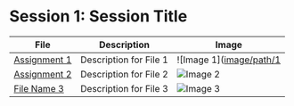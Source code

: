 # Session 1: Session Title

| File | Description | Image |
| ------ | ------ | ------ |
| [Assignment 1]([file/path/1](https://github.com/alirezaghd/image-processing/tree/main/Assignment%2021)) | Description for File 1 | ![Image 1]([image/path/1](https://raw.githubusercontent.com/alirezaghd/image-processing/main/Assignment%2021/chess1.jpg) |
| [Assignment 2](file/path/2) | Description for File 2 | ![Image 2](image/path/2) |
| [File Name 3](file/path/3) | Description for File 3 | ![Image 3](image/path/3) |
